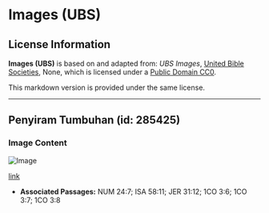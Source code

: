 # Images (UBS)

## License Information

**Images (UBS)** is based on and adapted from: _UBS Images_, [United Bible Societies](https://unitedbiblesocieties.org/), None, which is licensed under a [Public Domain CC0](https://creativecommons.org/public-domain/cc0/).

This markdown version is provided under the same license.



--------------------------------

## Penyiram Tumbuhan (id: 285425)

### Image Content

![Image](https://cdn.aquifer.bible/aquifer-content/resources/Media/WEB-0902_watering_can.jpg)

[link](https://cdn.aquifer.bible/aquifer-content/resources/Media/WEB-0902_watering_can.jpg)

* **Associated Passages:** NUM 24:7; ISA 58:11; JER 31:12; 1CO 3:6; 1CO 3:7; 1CO 3:8

